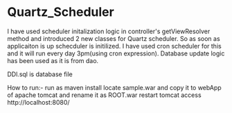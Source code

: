 # Quartz_Scheduler

I have used scheduler initalization logic in controller's getViewResolver method and introduced 2 new classes for Quartz scheduler.
So as soon as applicaiton is up schecduler is initilized.
I have used cron scheduler for this and it will run every day 3pm(using cron expression).
Database update logic has been used as it is from dao.

DDl.sql is database file

How to run:-  run as maven install
              locate sample.war and copy it to webApp of apache tomcat and rename it as ROOT.war
              restart tomcat
              access http://localhost:8080/
